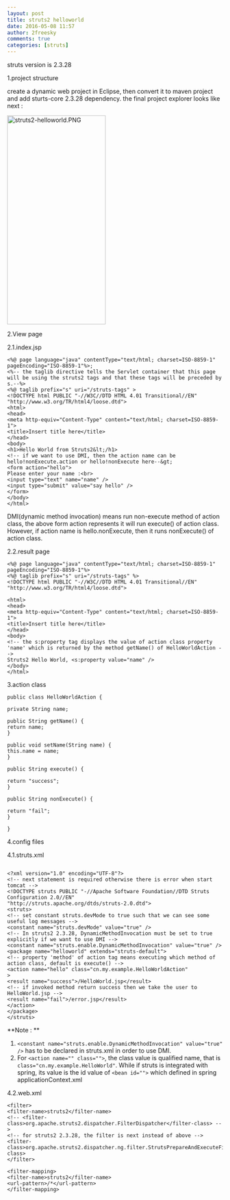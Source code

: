 ```yaml
---
layout: post
title: struts2 helloworld
date: 2016-05-08 11:57
author: 2freesky
comments: true
categories: [struts]
---
```

struts version is 2.3.28

1.project structure

create a dynamic web project in Eclipse, then convert it to maven project and add sturts-core 2.3.28 dependency. the final project explorer looks like next :

<img class="alignnone size-full wp-image-196" src="https://2freesky.files.wordpress.com/2016/05/struts2-helloworld.png" alt="struts2-helloworld.PNG" width="230" height="488" />

2.View page

2.1.index.jsp

```
<%@ page language="java" contentType="text/html; charset=ISO-8859-1"
pageEncoding="ISO-8859-1"%>;
<%-- the taglib directive tells the Servlet container that this page will be using the struts2 tags and that these tags will be preceded by s.--%>
<%@ taglib prefix="s" uri="/struts-tags" >
<!DOCTYPE html PUBLIC "-//W3C//DTD HTML 4.01 Transitional//EN" "http://www.w3.org/TR/html4/loose.dtd">
<html>
<head>
<meta http-equiv="Content-Type" content="text/html; charset=ISO-8859-1">
<title>Insert title here</title>
</head>
<body>
<h1>Hello World from Struts2&lt;/h1>
<!-- if we want to use DMI, then the action name can be hello!nonExecute.action or hello!nonExecute here--&gt;
<form action="hello">
Please enter your name :<br>
<input type="text" name="name" />
<input type="submit" value="say hello" />
</form>
</body>
</html>
```

DMI(dynamic method invocation) means run non-execute method of action class, the above form action represents it will run execute() of action class. However, if action name is hello.nonExecute, then it runs nonExecute() of action class.

2.2.result page

```
<%@ page language="java" contentType="text/html; charset=ISO-8859-1"
pageEncoding="ISO-8859-1"%>
<%@ taglib prefix="s" uri="/struts-tags" %>
<!DOCTYPE html PUBLIC "-//W3C//DTD HTML 4.01 Transitional//EN" "http://www.w3.org/TR/html4/loose.dtd">

<html>
<head>
<meta http-equiv="Content-Type" content="text/html; charset=ISO-8859-1">
<title>Insert title here</title>
</head>
<body>
<!-- the s:property tag displays the value of action class property 'name' which is returned by the method getName() of HelloWorldAction -->
Struts2 Hello World, <s:property value="name" />
</body>
</html>
```

3.action class

```
public class HelloWorldAction {

private String name;

public String getName() {
return name;
}

public void setName(String name) {
this.name = name;
}

public String execute() {

return "success";
}

public String nonExecute() {

return "fail";
}

}
```

4.config files

4.1.struts.xml

```

<?xml version="1.0" encoding="UTF-8"?>
<!-- next statement is required otherwise there is error when start tomcat -->
<!DOCTYPE struts PUBLIC "-//Apache Software Foundation//DTD Struts Configuration 2.0//EN"
"http://struts.apache.org/dtds/struts-2.0.dtd">
<struts>
<!-- set constant struts.devMode to true such that we can see some useful log messages -->
<constant name="struts.devMode" value="true" />
<!-- In struts2 2.3.28, DynamicMethodInvocation must be set to true explicitly if we want to use DMI -->
<constant name="struts.enable.DynamicMethodInvocation" value="true" />
<package name="helloworld" extends="struts-default">
<!-- property 'method' of action tag means executing which method of action class, default is execute() -->
<action name="hello" class="cn.my.example.HelloWorldAction"
>
<result name="success">/HelloWorld.jsp</result>
<!-- if invoked method return success then we take the user to HelloWorld.jsp -->
<result name="fail">/error.jsp</result>
</action>
</package>
</struts>
```

**Note : **
1. `<constant name="struts.enable.DynamicMethodInvocation" value="true" />` has to be declared in struts.xml in order to use DMI.
2. For `<action name="" class="">`, the class value is qualified name, that is `class="cn.my.example.HelloWorld"`. While if struts is integrated with spring, its value is the id value of `<bean id="">` which defined in spring applicationContext.xml
		
4.2.web.xml

```
<filter>
<filter-name>struts2</filter-name>
<!-- <filter-class>org.apache.struts2.dispatcher.FilterDispatcher</filter-class> -->
<!-- for struts2 2.3.28, the filter is next instead of above -->
<filter-class>org.apache.struts2.dispatcher.ng.filter.StrutsPrepareAndExecuteFilter</filter-class>
</filter>

<filter-mapping>
<filter-name>struts2</filter-name>
<url-pattern>/*</url-pattern>
</filter-mapping>
```
